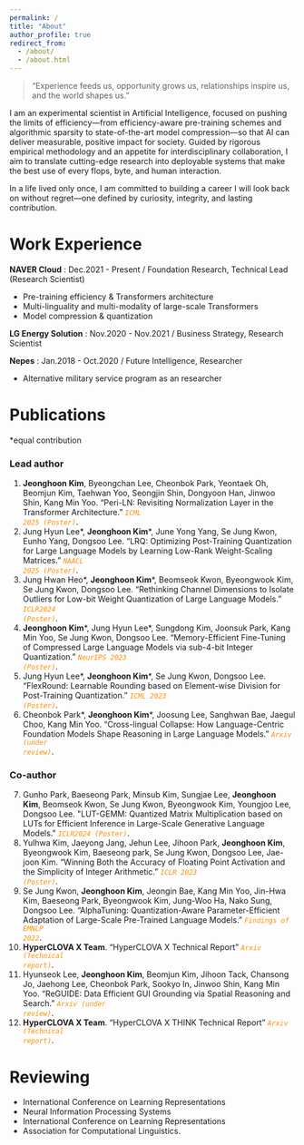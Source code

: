 ```yaml
---
permalink: /
title: "About"
author_profile: true
redirect_from: 
  - /about/
  - /about.html
---
```


> “Experience feeds us, opportunity grows us, relationships inspire us, and the world shapes us.”

I am an experimental scientist in Artificial Intelligence, focused on pushing the limits of efficiency—from efficiency-aware pre-training schemes and algorithmic sparsity to state-of-the-art model compression—so that AI can deliver measurable, positive impact for society. Guided by rigorous empirical methodology and an appetite for interdisciplinary collaboration, I aim to translate cutting-edge research into deployable systems that make the best use of every flops, byte, and human interaction.

In a life lived only once, I am committed to building a career I will look back on without regret—one defined by curiosity, integrity, and lasting contribution.


Work Experience
======
**NAVER Cloud** : Dec.2021 - Present / Foundation Research, Technical Lead (Research Scientist)
   * Pre-training efficiency & Transformers architecture
   * Multi-linguality and multi-modality of large-scale Transformers
   * Model compression & quantization 
     
**LG Energy Solution** : Nov.2020 - Nov.2021 / Business Strategy, Research Scientist
  
**Nepes** : Jan.2018 - Oct.2020 / Future Intelligence, Researcher
   * Alternative military service program as an researcher  


Publications 
======
*equal contribution

### Lead author
1. **Jeonghoon Kim**, Byeongchan Lee, Cheonbok Park, Yeontaek Oh, Beomjun Kim, Taehwan Yoo, Seongjin Shin, Dongyoon Han, Jinwoo Shin, Kang Min Yoo. “Peri-LN: Revisiting Normalization Layer in the Transformer Architecture.” <code style="color : darkorange">_ICML 2025 (Poster)_</code>. 
2. Jung Hyun Lee*, **Jeonghoon Kim***, June Yong Yang, Se Jung Kwon, Eunho Yang, Dongsoo Lee. “LRQ: Optimizing Post-Training Quantization for Large Language Models by Learning Low-Rank Weight-Scaling Matrices.” <code style="color : darkorange">_NAACL 2025 (Poster)_</code>.
3. Jung Hwan Heo*, **Jeonghoon Kim***, Beomseok Kwon, Byeongwook Kim, Se Jung Kwon, Dongsoo Lee. “Rethinking Channel Dimensions to Isolate Outliers for Low-bit Weight Quantization of Large Language Models.” <code style="color : darkorange">_ICLR2024 (Poster)_</code>.
4. **Jeonghoon Kim***, Jung Hyun Lee*, Sungdong Kim, Joonsuk Park, Kang Min Yoo, Se Jung Kwon, Dongsoo Lee. “Memory-Efficient Fine-Tuning of Compressed Large Language Models via sub-4-bit Integer Quantization.”  <code style="color : darkorange">_NeurIPS 2023 (Poster)_</code>.
5. Jung Hyun Lee*, **Jeonghoon Kim***, Se Jung Kwon, Dongsoo Lee. “FlexRound: Learnable Rounding based on Element-wise Division for Post-Training Quantization.” <code style="color : darkorange">_ICML 2023 (Poster)_</code>.
6. Cheonbok Park*, **Jeonghoon Kim***, Joosung Lee, Sanghwan Bae, Jaegul Choo, Kang Min Yoo. “Cross-lingual Collapse: How Language-Centric Foundation Models Shape Reasoning in Large Language Models.” <code style="color : darkorange">_Arxiv (under review)_</code>.


### Co-author
7. Gunho Park, Baeseong Park, Minsub Kim, Sungjae Lee, **Jeonghoon Kim**, Beomseok Kwon, Se Jung Kwon, Byeongwook Kim, Youngjoo Lee, Dongsoo Lee.  "LUT-GEMM: Quantized Matrix Multiplication based on LUTs for Efficient Inference in Large-Scale Generative Language Models." <code style="color : darkorange">_ICLR2024 (Poster)_</code>.
8. Yulhwa Kim, Jaeyong Jang, Jehun Lee, Jihoon Park, **Jeonghoon Kim**, Byeongwook Kim, Baeseong park, Se Jung Kwon, Dongsoo Lee, Jae-joon Kim. “Winning Both the Accuracy of Floating Point Activation and the Simplicity of Integer Arithmetic.” <code style="color : darkorange">_ICLR 2023 (Poster)_</code>.
9. Se Jung Kwon, **Jeonghoon Kim**, Jeongin Bae, Kang Min Yoo, Jin-Hwa Kim, Baeseong Park, Byeongwook Kim, Jung-Woo Ha, Nako Sung, Dongsoo Lee. “AlphaTuning: Quantization-Aware Parameter-Efficient Adaptation of Large-Scale Pre-Trained Language Models.” <code style="color : darkorange">_Findings of EMNLP 2022_</code>.
10. **HyperCLOVA X Team**. “HyperCLOVA X Technical Report” <code style="color : darkorange">_Arxiv (Technical report)_</code>.
11. Hyunseok Lee, **Jeonghoon Kim**, Beomjun Kim, Jihoon Tack, Chansong Jo, Jaehong Lee, Cheonbok Park, Sookyo In, Jinwoo Shin, Kang Min Yoo. “ReGUIDE: Data Efficient GUI Grounding via Spatial Reasoning and Search.” <code style="color : darkorange">_Arxiv (under review)_</code>.
12. **HyperCLOVA X Team**. “HyperCLOVA X THINK Technical Report” <code style="color : darkorange">_Arxiv (Technical report)_</code>.



Reviewing
======
* International Conference on Learning Representations
* Neural Information Processing Systems
* International Conference on Learning Representations
* Association for Computational Linguistics. 

